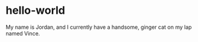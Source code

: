 # hello-world
My name is Jordan, and I currently have a handsome, ginger cat on my lap named Vince. 
